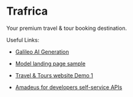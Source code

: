 # Trafrica

Your premium travel & tour booking destination.

Useful Links:

- [Galileo AI Generation](https://www.usegalileo.ai/create/03722fc6-aef7-402e-9dcc-31fe666203c6)

- [Model landing page sample](https://preview.colorlib.com/#travel2)

- [Travel & Tours website Demo 1](https://www.youtube.com/watch?v=A4GRk5R9-6s)

- [Amadeus for developers self-service APIs](https://developers.amadeus.com/self-service)